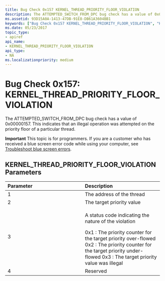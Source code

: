 ```yaml
---
title: Bug Check 0x157 KERNEL_THREAD_PRIORITY_FLOOR_VIOLATION
description: The ATTEMPTED_SWITCH_FROM_DPC bug check has a value of 0x00000157. This indicates that an illegal operation was attempted on the priority floor of a particular thread.
ms.assetid: 93D15A0A-1413-47DB-91E8-DB61A3604BB1
keywords: ["Bug Check 0x157 KERNEL_THREAD_PRIORITY_FLOOR_VIOLATION", "KERNEL_THREAD_PRIORITY_FLOOR_VIOLATION"]
ms.date: 05/23/2017
topic_type:
- apiref
api_name:
- KERNEL_THREAD_PRIORITY_FLOOR_VIOLATION
api_type:
- NA
ms.localizationpriority: medium
---
```


# Bug Check 0x157: KERNEL\_THREAD\_PRIORITY\_FLOOR\_VIOLATION


The ATTEMPTED\_SWITCH\_FROM\_DPC bug check has a value of 0x00000157. This indicates that an illegal operation was attempted on the priority floor of a particular thread.

**Important** This topic is for programmers. If you are a customer who has received a blue screen error code while using your computer, see [Troubleshoot blue screen errors](https://windows.microsoft.com/windows-10/troubleshoot-blue-screen-errors).

## KERNEL\_THREAD\_PRIORITY\_FLOOR\_VIOLATION Parameters


<table>
<colgroup>
<col width="50%" />
<col width="50%" />
</colgroup>
<thead>
<tr class="header">
<th align="left">Parameter</th>
<th align="left">Description</th>
</tr>
</thead>
<tbody>
<tr class="odd">
<td align="left">1</td>
<td align="left">The address of the thread</td>
</tr>
<tr class="even">
<td align="left">2</td>
<td align="left">The target priority value</td>
</tr>
<tr class="odd">
<td align="left">3</td>
<td align="left"><p>A status code indicating the nature of the violation</p>
0x1 : The priority counter for the target priority over-flowed
0x2 : The priority counter for the target priority under-flowed
0x3 : The target priority value was illegal</td>
</tr>
<tr class="even">
<td align="left">4</td>
<td align="left">Reserved</td>
</tr>
</tbody>
</table>

 

 

 




